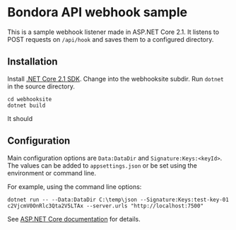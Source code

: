 # Bondora API webhook sample

This is a sample webhook listener made in ASP.NET Core 2.1.
It listens to POST requests on `/api/hook` and saves them to a configured directory.

## Installation

Install [.NET Core 2.1 SDK](https://dotnet.microsoft.com/download/dotnet-core/2.1).
Change into the webhooksite subdir.
Run `dotnet` in the source directory.

```
cd webhooksite
dotnet build
```

It should 

## Configuration

Main configuration options are `Data:DataDir` and `Signature:Keys:<keyId>`.
The values can be added to `appsettings.json` or be set using the environment or command line.

For example, using the command line options:

```
dotnet run -- --Data:DataDir C:\temp\json --Signature:Keys:test-key-01 c2VjcmV0OnRlc3Qta2V5LTAx --server.urls "http://localhost:7500"
```

See [ASP.NET Core documentation](https://docs.microsoft.com/en-us/aspnet/core/fundamentals/configuration/?view=aspnetcore-2.1) for details.
